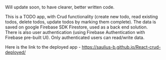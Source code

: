 Will update soon, to have clearer, better written code.

This is a TODO app, with Crud functionality (create new todo, read existing todos, delete todos, update todos by marking them complete). The data is saved on google Firebase SDK Firestore, used as a back end solution. There is also user authentication (using Firebase Authentication with Firebase pre-built UI). Only authenticated users can read/write data.

Here is the link to the deployed app - https://saulius-b.github.io/React-crud-deployed/
